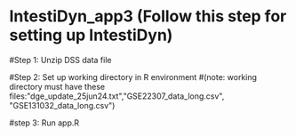# IntestiDyn_app3 (Follow this step for setting up IntestiDyn)

#Step 1: Unzip DSS data file 

#Step 2: Set up working directory in R environment 
#(note: working directory must have these files:"dge_update_25jun24.txt","GSE22307_data_long.csv", "GSE131032_data_long.csv")

#step 3: Run app.R 

